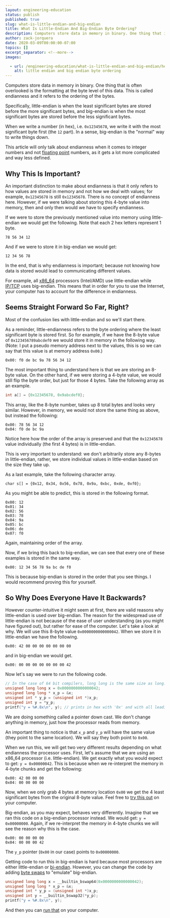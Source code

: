 ```yaml
---
layout: engineering-education
status: publish
published: true
slug: what-is-little-endian-and-big-endian
title: What Is Little-Endian And Big-Endian Byte Ordering?
description: Computers store data in memory in binary. One thing that is often overlooked is the formatting at the byte level of this data. This is called endianness and it refers to the ordering of the bytes.
author: zack-jorquera
date: 2020-03-09T00:00:00-07:00
topics: []
excerpt_separator: <!--more-->
images:

  - url: /engineering-education/what-is-little-endian-and-big-endian/hero.jpg
    alt: little endian and big endian byte ordering
---
```

Computers store data in memory in binary. One thing that is often overlooked is the formatting at the byte level of this data. This is called endianness and it refers to the ordering of the bytes.
<!--more-->

Specifically, little-endian is when the least significant bytes are stored before the more significant bytes, and big-endian is when the most significant bytes are stored before the less significant bytes.

When we write a number (in hex), i.e. `0x12345678`, we write it with the most significant byte first (the `12` part). In a sense, big-endian is the "normal" way to write things down.

This article will only talk about endianness when it comes to integer numbers and not [floating point](https://en.wikipedia.org/wiki/Endianness#Floating_point) numbers, as it gets a lot more complicated and way less defined.

## Why This Is Important?
An important distinction to make about endianness is that it only refers to how values are stored in memory and not how we deal with values; for example, `0x12345678` is still `0x12345678`. There is no concept of endianness here. However, if we were talking about storing this 4-byte value into memory, then and only then would we have to specify endianness.

If we were to store the previously mentioned value into memory using little-endian we would get the following. Note that each 2 hex letters represent 1 byte.
```
78 56 34 12
```
And if we were to store it in big-endian we would get:
```
12 34 56 78
```

In the end, that is why endianness is important; because not knowing how data is stored would lead to communicating different values.

For example, all [x86_64](https://en.wikipedia.org/wiki/Endianness) processors (Intel/AMD) use little-endian while [IP/TCP](https://en.wikipedia.org/wiki/Endianness) uses big-endian. This means that in order for you to use the Internet, your computer has to account for the difference in endianness.

## Seems Straight Forward So Far, Right?
Most of the confusion lies with little-endian and so we'll start there.

As a reminder, little-endianness refers to the byte ordering where the least significant byte is stored first. So for example, if we have the 8-byte value of `0x123456789abcdef0` we would store it in memory in the following way. (Note: I put a pseudo memory address next to the values, this is so we can say that this value is at memory address `0x00`.)
```
0x00: f0 de bc 9a 78 56 34 12
```
The most important thing to understand here is that we are storing an 8-byte value. On the other hand, if we were storing a 4-byte value, we would still flip the byte order, but just for those 4 bytes. Take the following array as an example.
```c
int a[] = {0x12345678, 0x9abcdef0};
```
This array, like the 8-byte number, takes up 8 total bytes and looks very similar. However, in memory, we would not store the same thing as above, but instead the following:
```
0x00: 78 56 34 12
0x04: f0 de bc 9a
```
Notice here how the order of the array is preserved and that the `0x12345678` value individually (the first 4 bytes) is in little-endian.

This is very important to understand: we don't arbitrarily store any 8-bytes in little-endian, rather, we store individual values in little-endian based on the size they take up.

As a last example, take the following character array.
```
char s[] = {0x12, 0x34, 0x56, 0x78, 0x9a, 0xbc, 0xde, 0xf0};
```
As you might be able to predict, this is stored in the following format.
```
0x00: 12
0x01: 34
0x02: 56
0x03: 78
0x04: 9a
0x05: bc
0x06: de
0x07: f0
```
Again, maintaining order of the array.

Now, if we bring this back to big-endian, we can see that every one of these examples is stored in the same way.
```
0x00: 12 34 56 78 9a bc de f0
```
This is because big-endian is stored in the order that you see things.
I would recommend proving this for yourself.


## So Why Does Everyone Have It Backwards?
However counter-intuitive it might seem at first, there are valid reasons why little-endian is used over big-endian. The reason for the widespread use of little-endian is not because of the ease of user understanding (as you might have figured out), but rather for ease of the computer. Let's take a look at why. We will use this 8-byte value `0x0000000000000042`. When we store it in little-endian we have the following.
```
0x00: 42 00 00 00 00 00 00 00
```
and in big-endian we would get.
```
0x00: 00 00 00 00 00 00 00 42
```
Now let's say we were to run the following code.
```c
// In the case of 64 bit compilers, long long is the same size as long. They are both 8 bytes.
unsigned long long x = 0x0000000000000042;
unsigned long long * x_p = &x;
unsigned int * y_p = (unsigned int *)x_p;
unsigned int y = *y_p;
printf("y = %#.8x\n", y); // prints in hex with '0x' and with all leading zeros
```
We are doing something called a pointer down cast. We don't change anything in memory, just how the processor reads from memory.

An important thing to notice is that `x_p` and `y_p` will have the same value (they point to the same location). We will say they both point to `0x00`.

When we run this, we will get two very different results depending on what endianness the processor uses. First, let's assume that we are using an x86_64 processor (i.e. little-endian). We get exactly what you would expect to get: `y = 0x00000042`. This is because when we re-interpret the memory in 4-byte chunks and get the following:
```
0x00: 42 00 00 00
0x04: 00 00 00 00
```
Now, when we only grab 4 bytes at memory location `0x00` we get the 4 least significant bytes from the original 8-byte value. Feel free to [try this out](https://repl.it/@ZackJorquera/EndianDownCastExample) on your computer.

Big-endian, as you may expect, behaves very differently. Imagine that we ran this code on a big-endian processor instead. We would get: `y = 0x00000000`. Again, if we re-interpret the memory in 4-byte chunks we will see the reason why this is the case.
```
0x00: 00 00 00 00
0x04: 00 00 00 42
```
The `y_p` pointer (`0x00` in our case) points to `0x00000000`.

Getting code to run this in big-endian is hard because most processors are either little-endian or [bi-endian](https://en.wikipedia.org/wiki/Endianness#Bi-endianness). However, you can change the code by adding [byte swaps](https://stackoverflow.com/a/105339/9664285) to "emulate" big-endian.
```c
unsigned long long x = __builtin_bswap64(0x0000000000000042);
unsigned long long * x_p = &x;
unsigned int * y_p = (unsigned int *)x_p;
unsigned int y = __builtin_bswap32(*y_p);
printf("y = %#.8x\n", y);
```
And then you can [run that](https://repl.it/@ZackJorquera/EndianDownCastExample) on your computer.
